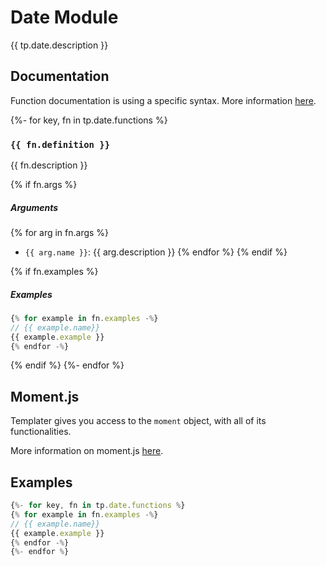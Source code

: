 # Date Module

{{ tp.date.description }}

<!-- toc -->

## Documentation

Function documentation is using a specific syntax. More information [here](../../syntax.md#function-documentation-syntax).

{%- for key, fn in tp.date.functions %}
### `{{ fn.definition }}` 

{{ fn.description }}

{% if fn.args %}
##### Arguments

{% for arg in fn.args %}
- `{{ arg.name }}`: {{ arg.description }}
{% endfor %}
{% endif %}

{% if fn.examples %}
##### Examples

```javascript
{% for example in fn.examples -%}
// {{ example.name}}
{{ example.example }}
{% endfor -%}
```
{% endif %}
{%- endfor %}

## Moment.js

Templater gives you access to the `moment` object, with all of its functionalities.

More information on moment.js [here](https://momentjs.com/docs/#/displaying/).

## Examples

```javascript
{%- for key, fn in tp.date.functions %}
{% for example in fn.examples -%}
// {{ example.name}}
{{ example.example }}
{% endfor -%}
{%- endfor %}
```